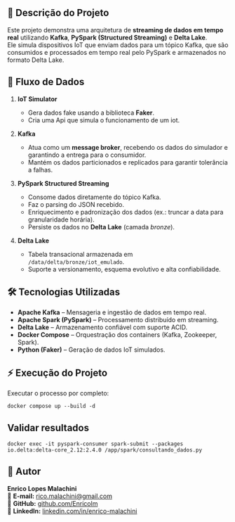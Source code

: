 ## **📜 Descrição do Projeto**

Este projeto demonstra uma arquitetura de **streaming de dados em tempo real** utilizando **Kafka**, **PySpark (Structured Streaming)** e **Delta Lake**.  
Ele simula dispositivos IoT que enviam dados para um tópico Kafka, que são consumidos e processados em tempo real pelo PySpark e armazenados no formato Delta Lake.


## **🔎 Fluxo de Dados**

1. **IoT Simulator**  
   - Gera dados fake usando a biblioteca **Faker**.  
   - Cria uma Api que simula o funcionamento de um iot.

2. **Kafka**  
   - Atua como um **message broker**, recebendo os dados do simulador e garantindo a entrega para o consumidor.  
   - Mantém os dados particionados e replicados para garantir tolerância a falhas.

3. **PySpark Structured Streaming**  
   - Consome dados diretamente do tópico Kafka.  
   - Faz o parsing do JSON recebido.  
   - Enriquecimento e padronização dos dados (ex.: truncar a data para granularidade horária).  
   - Persiste os dados no **Delta Lake** (camada *bronze*).


4. **Delta Lake**  
   - Tabela transacional armazenada em `/data/delta/bronze/iot_emulado`.  
   - Suporte a versionamento, esquema evolutivo e alta confiabilidade.


## **🛠️ Tecnologias Utilizadas**

- **Apache Kafka** – Mensageria e ingestão de dados em tempo real.
- **Apache Spark (PySpark)** – Processamento distribuído em streaming.
- **Delta Lake** – Armazenamento confiável com suporte ACID.
- **Docker Compose** – Orquestração dos containers (Kafka, Zookeeper, Spark).
- **Python (Faker)** – Geração de dados IoT simulados.

## **⚡ Execução do Projeto**

Executar o processo por completo:
    
    
    docker compose up --build -d
    

## **Validar resultados**


    docker exec -it pyspark-consumer spark-submit --packages io.delta:delta-core_2.12:2.4.0 /app/spark/consultando_dados.py

## **👤 Autor**

**Enrico Lopes Malachini**  
📧 **E-mail:** [rico.malachini@gmail.com](mailto:rico.malachini@gmail.com)  
🔗 **GitHub:** [github.com/Enricolm](https://github.com/Enricolm)  
🔗 **LinkedIn:** [linkedin.com/in/enrico-malachini](https://www.linkedin.com/in/enrico-malachini)

